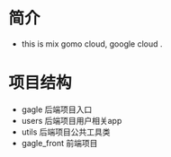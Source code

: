 # 简介
- this is mix gomo cloud, google cloud .

# 项目结构
- gagle       	后端项目入口
- users   		后端项目用户相关app
- utils   		后端项目公共工具类
- gagle_front   前端项目